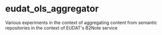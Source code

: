 # eudat_ols_aggregator
Various experiments in the context of aggregating content from semantic repositories in the context of EUDAT's B2Note service
